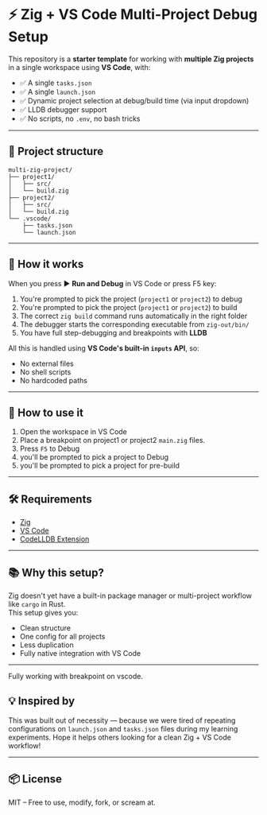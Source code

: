 
# ⚡ Zig + VS Code Multi-Project Debug Setup

This repository is a **starter template** for working with **multiple Zig projects** in a single workspace using **VS Code**, with:

- ✅ A single `tasks.json`
- ✅ A single `launch.json`
- ✅ Dynamic project selection at debug/build time (via input dropdown)
- ✅ LLDB debugger support
- ✅ No scripts, no `.env`, no bash tricks

---

## 📁 Project structure

```
multi-zig-project/
├── project1/
│   ├── src/
│   └── build.zig
├── project2/
│   ├── src/
│   └── build.zig
└── .vscode/
    ├── tasks.json
    └── launch.json
```

---

## 🧠 How it works

When you press ▶️ **Run and Debug** in VS Code or press F5 key:

1. You're prompted to pick the project (`project1` or `project2`) to debug
1. You're prompted to pick the project (`project1` or `project2`) to build
3. The correct `zig build` command runs automatically in the right folder
4. The debugger starts the corresponding executable from `zig-out/bin/`
5. You have full step-debugging and breakpoints with **LLDB**

All this is handled using **VS Code's built-in `inputs` API**, so:

- No external files
- No shell scripts
- No hardcoded paths

---

## 🚀 How to use it

1. Open the workspace in VS Code
2. Place a breakpoint on project1 or project2 `main.zig` files.
3. Press `F5` to Debug 
4. you'll be prompted to pick a project to Debug
5. you'll be prompted to pick a project for pre-build

---

## 🛠 Requirements

- [Zig](https://ziglang.org/download/)
- [VS Code](https://code.visualstudio.com/)
- [CodeLLDB Extension](https://marketplace.visualstudio.com/items?itemName=vadimcn.vscode-lldb)

---

## 📚 Why this setup?

Zig doesn't yet have a built-in package manager or multi-project workflow like `cargo` in Rust.  
This setup gives you:

- Clean structure
- One config for all projects
- Less duplication
- Fully native integration with VS Code

---

Fully working with breakpoint on vscode.

## 💡 Inspired by

This was built out of necessity — because we were tired of repeating configurations on `launch.json` and `tasks.json` files during my learning experiments. 
Hope it helps others looking for a clean Zig + VS Code workflow!

---

## 📦 License

MIT – Free to use, modify, fork, or scream at.